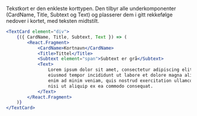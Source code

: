 Tekstkort er den enkleste korttypen. Den tilbyr alle underkomponenter (CardName, Title, Subtext og Text)
og plasserer dem i gitt rekkefølge nedover i kortet, med teksten midtstilt.

```jsx
<TextCard element="div">
    {({ CardName, Title, Subtext, Text }) => (
        <React.Fragment>
            <CardName>Kortnavn</CardName>
            <Title>Tittel</Title>
            <Subtext element="span">Subtext er grå</Subtext>
            <Text>
                Lorem ipsum dolor sit amet, consectetur adipiscing elit, sed do
                eiusmod tempor incididunt ut labore et dolore magna aliqua. Ut
                enim ad minim veniam, quis nostrud exercitation ullamco laboris
                nisi ut aliquip ex ea commodo consequat.
            </Text>
        </React.Fragment>
    )}
</TextCard>
```
